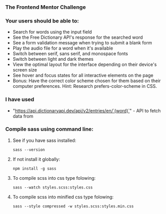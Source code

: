### The Frontend Mentor Challenge
### Your users should be able to:
- Search for words using the input field
- See the Free Dictionary API's response for the searched word
- See a form validation message when trying to submit a blank form
- Play the audio file for a word when it's available
- Switch between serif, sans serif, and monospace fonts
- Switch between light and dark themes
- View the optimal layout for the interface depending on their device's screen size
- See hover and focus states for all interactive elements on the page
- Bonus: Have the correct color scheme chosen for them based on their computer preferences. Hint: Research prefers-color-scheme in CSS.

### I have used
- "https://api.dictionaryapi.dev/api/v2/entries/en/`(word)`" - API to fetch data from



### Compile sass using command line:
1. See if you have sass installed:
    ~~~
    sass --version
    ~~~
2. If not install it globally:
    ~~~
    npm install -g sass
    ~~~
3. To compile scss into css type folowing:
    ~~~
    sass --watch styles.scss:styles.css
    ~~~
4. To compile scss into minified css type folowing:
   ~~~
   sass --style compressed -w styles.scss:styles.min.css
   ~~~